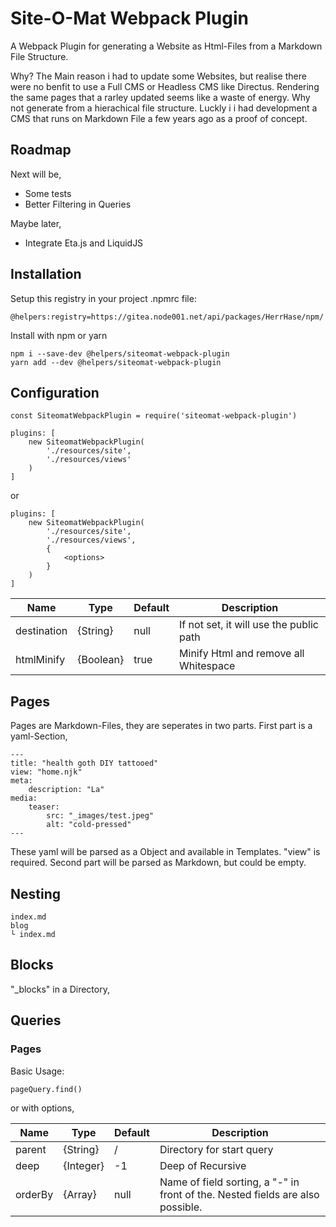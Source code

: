 # Site-O-Mat Webpack Plugin

A Webpack Plugin for generating a Website as Html-Files from a Markdown File Structure.

Why? The Main reason i had to update some Websites, but realise there were no benfit
to use a Full CMS or Headless CMS like Directus. Rendering the same pages that a rarley updated
seems like a waste of energy. Why not generate from a hierachical file structure. Luckly i
i had development a CMS that runs on Markdown File a few years ago as a proof of concept.

## Roadmap

Next will be,

* Some tests
* Better Filtering in Queries

Maybe later,

* Integrate Eta.js and LiquidJS

## Installation

Setup this registry in your project .npmrc file:

```
@helpers:registry=https://gitea.node001.net/api/packages/HerrHase/npm/
```

Install with npm or yarn

```
npm i --save-dev @helpers/siteomat-webpack-plugin
yarn add --dev @helpers/siteomat-webpack-plugin
```

## Configuration

```
const SiteomatWebpackPlugin = require('siteomat-webpack-plugin')

plugins: [
    new SiteomatWebpackPlugin(
        './resources/site',
        './resources/views'
    )
]
```

or

```
plugins: [
    new SiteomatWebpackPlugin(
        './resources/site',
        './resources/views',
        {
            <options>
        }
    )
]
```

| Name        | Type      | Default | Description |
|-------------|-----------|---------|-------------|
| destination | {String}  | null    | If not set, it will use the public path |
| htmlMinify  | {Boolean} | true    | Minify Html and remove all Whitespace |

## Pages

Pages are Markdown-Files, they are seperates in two parts. First part is a yaml-Section,

```
---
title: "health goth DIY tattooed"
view: "home.njk"
meta:
    description: "La"
media:
    teaser:
        src: "_images/test.jpeg"
        alt: "cold-pressed"
---
```

These yaml will be parsed as a Object and available in Templates. "view" is required. Second
part will be parsed as Markdown, but could be empty.

## Nesting

```
index.md
blog
└ index.md
```

## Blocks



"_blocks" in a Directory,

## Queries

### Pages

Basic Usage:

```
pageQuery.find()
```

or with options,

| Name        | Type      | Default | Description |
|-------------|-----------|---------|-------------|
| parent      | {String}  | /       | Directory for start query |
| deep        | {Integer} | -1      | Deep of Recursive |
| orderBy     | {Array}   | null    | Name of field sorting, a "-" in front of the. Nested fields are also possible. |


